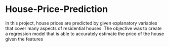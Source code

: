 # House-Price-Prediction
In this project, house prices are predicted by given explanatory variables that cover many aspects of residential houses.
The objective was to create a regression model that is able to accurately estimate the price of the house given the features
